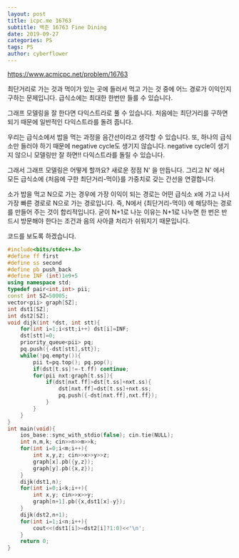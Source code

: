 ```yaml
---
layout: post
title: icpc.me 16763
subtitle: 백준 16763 Fine Dining
date: 2019-09-27
categories: PS
tags: PS
author: cyberflower
---
```


<https://www.acmicpc.net/problem/16763>

최단거리로 가는 것과 먹이가 있는 곳에 들러서 먹고 가는 것 중에 어느 경로가 이익인지 구하는 문제입니다. 급식소에는 최대한 한번만 들를 수 있습니다.

그래프 모델링을 잘 한다면 다익스트라로 풀 수 있습니다. 처음에는 최단거리를 구하면 되기 때문에 일반적인 다익스트라를 돌려 줍니다.

우리는 급식소에서 밥을 먹는 과정을 음간선이라고 생각할 수 있습니다. 또, 하나의 급식소만 들러야 하기 때문에 negative cycle도 생기지 않습니다. negative cycle이 생기지 않으니 모델링만 잘 하면!! 다익스트라를 돌릴 수 있습니다.

그래서 그래프 모델링은 어떻게 할까요? 새로운 정점 N' 을 만듭니다. 그리고 N' 에서 모든 급식소에 {처음에 구한 최단거리-먹이}를 가중치로 갖는 간선을 연결합니다.

소가 밥을 먹고 N으로 가는 경우에 가장 이익이 되는 경로는 어떤 급식소 x에 가고 나서 가장 빠른 경로로 N으로 가는 경로입니다. 즉, N에서 {최단거리-먹이} 에 해당하는 경로를 만들어 주는 것이 합리적입니다. 굳이 N+1로 나눈 이유는 N+1로 나누면 한 번은 반드시 방문해야 한다는 조건과 음의 사아클 처리가 쉬워지기 때문입니다.

코드를 보도록 하겠습니다.

```cpp
#include<bits/stdc++.h>
#define ff first
#define ss second
#define pb push_back
#define INF (int)1e9+5
using namespace std;
typedef pair<int,int> pii;
const int SZ=50005;
vector<pii> graph[SZ];
int dst1[SZ];
int dst2[SZ];
void dijk(int *dst, int stt){
	for(int i=1;i<stt;i++) dst[i]=INF;
	dst[stt]=0;
	priority_queue<pii> pq;
	pq.push({-dst[stt],stt});
	while(!pq.empty()){
		pii t=pq.top(); pq.pop();
		if(dst[t.ss]!=-t.ff) continue;
		for(pii nxt:graph[t.ss]){
			if(dst[nxt.ff]>dst[t.ss]+nxt.ss){
				dst[nxt.ff]=dst[t.ss]+nxt.ss;
				pq.push({-dst[nxt.ff],nxt.ff});
			}
		}
	}
}
int main(void){
	ios_base::sync_with_stdio(false); cin.tie(NULL);
	int n,m,k; cin>>n>>m>>k;
	for(int i=0;i<m;i++){
		int x,y,z; cin>>x>>y>>z;
		graph[x].pb({y,z});
		graph[y].pb({x,z});
	}
	dijk(dst1,n);
	for(int i=0;i<k;i++){
		int x,y; cin>>x>>y;
		graph[n+1].pb({x,dst1[x]-y});
	}
	dijk(dst2,n+1);
	for(int i=1;i<n;i++){
		cout<<(dst1[i]>=dst2[i]?1:0)<<'\n';
	}
	return 0;
}
```
